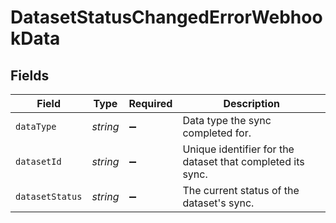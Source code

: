 # DatasetStatusChangedErrorWebhookData


## Fields

| Field                                                      | Type                                                       | Required                                                   | Description                                                |
| ---------------------------------------------------------- | ---------------------------------------------------------- | ---------------------------------------------------------- | ---------------------------------------------------------- |
| `dataType`                                                 | *string*                                                   | :heavy_minus_sign:                                         | Data type the sync completed for.                          |
| `datasetId`                                                | *string*                                                   | :heavy_minus_sign:                                         | Unique identifier for the dataset that completed its sync. |
| `datasetStatus`                                            | *string*                                                   | :heavy_minus_sign:                                         | The current status of the dataset's sync.                  |